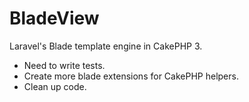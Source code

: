 BladeView
=========
Laravel's Blade template engine in CakePHP 3.


* Need to write tests.
* Create more blade extensions for CakePHP helpers.
* Clean up code.